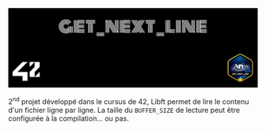 <picture>
<img alt="Entête du dépôt Get_Next_Line." src="https://github.com/Paype67210/get_next_line_42Mulhouse/blob/main/Tools/cover-get_next_line-bonus.png">
</picture>

2<sup>nd</sup> projet développé dans le cursus de 42, Libft permet de lire le contenu d'un fichier ligne par ligne. La taille du `BUFFER_SIZE` de lecture peut être configurée à la compilation... ou pas.
